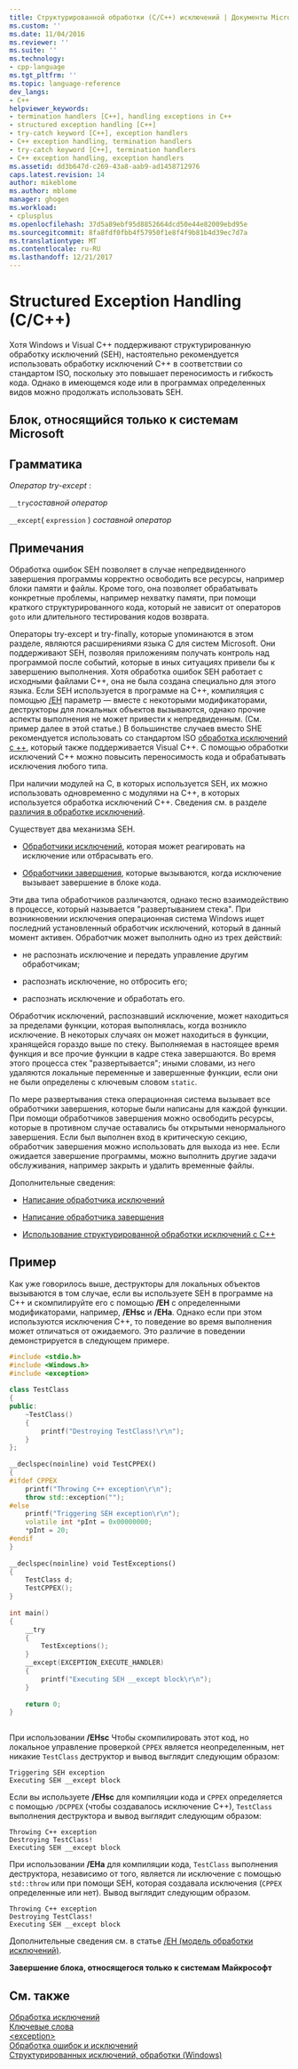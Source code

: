 ```yaml
---
title: Структурированной обработки (C/C++) исключений | Документы Microsoft
ms.custom: ''
ms.date: 11/04/2016
ms.reviewer: ''
ms.suite: ''
ms.technology:
- cpp-language
ms.tgt_pltfrm: ''
ms.topic: language-reference
dev_langs:
- C++
helpviewer_keywords:
- termination handlers [C++], handling exceptions in C++
- structured exception handling [C++]
- try-catch keyword [C++], exception handlers
- C++ exception handling, termination handlers
- try-catch keyword [C++], termination handlers
- C++ exception handling, exception handlers
ms.assetid: dd3b647d-c269-43a8-aab9-ad1458712976
caps.latest.revision: 14
author: mikeblome
ms.author: mblome
manager: ghogen
ms.workload:
- cplusplus
ms.openlocfilehash: 37d5a89ebf95d8852664dcd50e44e82009ebd95e
ms.sourcegitcommit: 8fa8fdf0fbb4f57950f1e8f4f9b81b4d39ec7d7a
ms.translationtype: MT
ms.contentlocale: ru-RU
ms.lasthandoff: 12/21/2017
---
```

# <a name="structured-exception-handling-cc"></a>Structured Exception Handling (C/C++)
Хотя Windows и Visual C++ поддерживают структурированную обработку исключений (SEH), настоятельно рекомендуется использовать обработку исключений C++ в соответствии со стандартом ISO, поскольку это повышает переносимость и гибкость кода. Однако в имеющемся коде или в программах определенных видов можно продолжать использовать SEH.  
  
## <a name="microsoft-specific"></a>Блок, относящийся только к системам Microsoft  
  
## <a name="grammar"></a>Грамматика  
 *Оператор try-except* :  
  
 `__try`*составной оператор*  
  
 `__except`( `expression` ) *составной оператор*  
  
## <a name="remarks"></a>Примечания  
 Обработка ошибок SEH позволяет в случае непредвиденного завершения программы корректно освободить все ресурсы, например блоки памяти и файлы. Кроме того, она позволяет обрабатывать конкретные проблемы, например нехватку памяти, при помощи краткого структурированного кода, который не зависит от операторов `goto` или длительного тестирования кодов возврата.  
  
 Операторы try-except и try-finally, которые упоминаются в этом разделе, являются расширениями языка C для систем Microsoft. Они поддерживают SEH, позволяя приложениям получать контроль над программой после событий, которые в иных ситуациях привели бы к завершению выполнения. Хотя обработка ошибок SEH работает с исходными файлами C++, она не была создана специально для этого языка. Если SEH используется в программе на C++, компиляция с помощью [/EH](../build/reference/eh-exception-handling-model.md) параметр — вместе с некоторыми модификаторами, деструкторы для локальных объектов вызываются, однако прочие аспекты выполнения не может привести к непредвиденным. (См. пример далее в этой статье.) В большинстве случаев вместо SHE рекомендуется использовать со стандартом ISO [обработка исключений с ++](../cpp/try-throw-and-catch-statements-cpp.md), который также поддерживается Visual C++. С помощью обработки исключений C++ можно повысить переносимость кода и обрабатывать исключения любого типа.  
  
 При наличии модулей на C, в которых используется SEH, их можно использовать одновременно с модулями на C++, в которых используется обработка исключений C++. Сведения см. в разделе [различия в обработке исключений](../cpp/exception-handling-differences.md).  
  
 Существует два механизма SEH.  
  
-   [Обработчики исключений](../cpp/writing-an-exception-handler.md), которая может реагировать на исключение или отбрасывать его.  
  
-   [Обработчики завершения](../cpp/writing-a-termination-handler.md), которые вызываются, когда исключение вызывает завершение в блоке кода.  
  
 Эти два типа обработчиков различаются, однако тесно взаимодействию в процессе, который называется "развертыванием стека". При возникновении исключения операционная система Windows ищет последний установленный обработчик исключений, который в данный момент активен. Обработчик может выполнить одно из трех действий:  
  
-   не распознать исключение и передать управление другим обработчикам;  
  
-   распознать исключение, но отбросить его;  
  
-   распознать исключение и обработать его.  
  
 Обработчик исключений, распознавший исключение, может находиться за пределами функции, которая выполнялась, когда возникло исключение. В некоторых случаях он может находиться в функции, хранящейся гораздо выше по стеку. Выполняемая в настоящее время функция и все прочие функции в кадре стека завершаются. Во время этого процесса стек "развертывается"; иными словами, из него удаляются локальные переменные и завершенные функции, если они не были определены с ключевым словом `static`.  
  
 По мере развертывания стека операционная система вызывает все обработчики завершения, которые были написаны для каждой функции. При помощи обработчиков завершения можно освободить ресурсы, которые в противном случае оставались бы открытыми ненормального завершения. Если был выполнен вход в критическую секцию, обработчик завершения можно использовать для выхода из нее. Если ожидается завершение программы, можно выполнить другие задачи обслуживания, например закрыть и удалить временные файлы.  
  
 Дополнительные сведения:  
  
-   [Написание обработчика исключений](../cpp/writing-an-exception-handler.md)  
  
-   [Написание обработчика завершения](../cpp/writing-a-termination-handler.md)  
  
-   [Использование структурированной обработки исключений с C++](../cpp/using-structured-exception-handling-with-cpp.md)  
  
## <a name="example"></a>Пример  
 Как уже говорилось выше, деструкторы для локальных объектов вызываются в том случае, если вы используете SEH в программе на C++ и скомпилируйте его с помощью **/EH** с определенными модификаторами, например, **/EHsc** и **/EHa**. Однако если при этом используются исключения C++, то поведение во время выполнения может отличаться от ожидаемого. Это различие в поведении демонстрируется в следующем примере.  
  
```cpp  
#include <stdio.h>  
#include <Windows.h>  
#include <exception>  
  
class TestClass  
{  
public:  
    ~TestClass()  
    {  
        printf("Destroying TestClass!\r\n");  
    }  
};  
  
__declspec(noinline) void TestCPPEX()  
{  
#ifdef CPPEX  
    printf("Throwing C++ exception\r\n");  
    throw std::exception("");  
#else  
    printf("Triggering SEH exception\r\n");  
    volatile int *pInt = 0x00000000;  
    *pInt = 20;  
#endif  
}  
  
__declspec(noinline) void TestExceptions()  
{  
    TestClass d;  
    TestCPPEX();  
}  
  
int main()  
{  
    __try  
    {  
        TestExceptions();  
    }  
    __except(EXCEPTION_EXECUTE_HANDLER)  
    {  
        printf("Executing SEH __except block\r\n");  
    }  
  
    return 0;  
}  
  
```  
  
 При использовании **/EHsc** Чтобы скомпилировать этот код, но локальное управление проверкой `CPPEX` является неопределенным, нет никакие `TestClass` деструктор и вывод выглядит следующим образом:  
  
```Output  
Triggering SEH exception  
Executing SEH __except block  
```  
  
 Если вы используете **/EHsc** для компиляции кода и `CPPEX` определяется с помощью `/DCPPEX` (чтобы создавалось исключение C++), `TestClass` выполнения деструктора и вывод выглядит следующим образом:  
  
```Output  
Throwing C++ exception  
Destroying TestClass!  
Executing SEH __except block  
```  
  
 При использовании **/EHa** для компиляции кода, `TestClass` выполнения деструктора, независимо от того, является ли исключение с помощью `std::throw` или при помощи SEH, которая создавала исключения (`CPPEX` определенные или нет). Вывод выглядит следующим образом.  
  
```Output  
Throwing C++ exception  
Destroying TestClass!  
Executing SEH __except block  
```  
  
 Дополнительные сведения см. в статье [/EH (модель обработки исключений)](../build/reference/eh-exception-handling-model.md).  
  
**Завершение блока, относящегося только к системам Майкрософт**  
  
## <a name="see-also"></a>См. также  
 [Обработка исключений](../cpp/exception-handling-in-visual-cpp.md)   
 [Ключевые слова](../cpp/keywords-cpp.md)   
 [\<exception>](../standard-library/exception.md)   
 [Обработка ошибок и исключений](../cpp/errors-and-exception-handling-modern-cpp.md)   
 [Структурированных исключений, обработки (Windows)](http://msdn.microsoft.com/library/windows/desktop/ms680657.aspx)